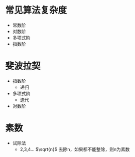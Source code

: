 # 常见算法复杂度
- 常数阶
- 对数阶
- 多项式阶
- 指数阶


# 斐波拉契
- 指数阶
  * 递归
- 多项式阶
  * 迭代
- 对数阶


# 素数
- 试除法
   * 2,3,4... $\sqrt{n}$ 去除n，如果都不能整除，则n为素数